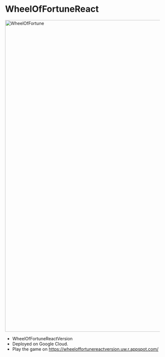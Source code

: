 # WheelOfFortuneReact
<img width="1014" alt="WheelOfFortune" src="https://github.com/Dizzydoze/WheelOfFortuneReact/assets/106438058/9efabfb4-bf1f-48a7-9b82-b22efe09fbce">

* WheelOfFortuneReactVersion
* Deployed on Google Cloud.
* Play the game on https://wheeloffortunereactversion.uw.r.appspot.com/
